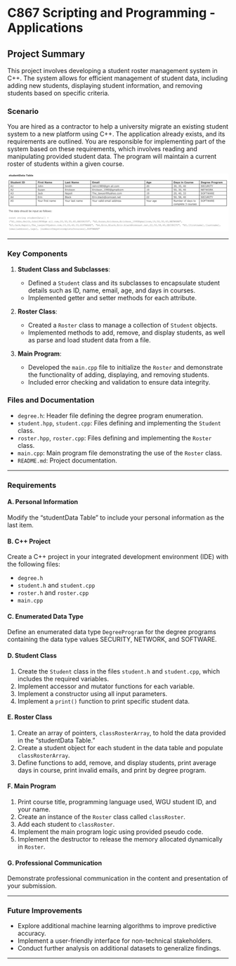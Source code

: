 # C867 Scripting and Programming - Applications

## Project Summary

This project involves developing a student roster management system in C++. The system allows for efficient management of student data, including adding new students, displaying student information, and removing students based on specific criteria.

### Scenario

You are hired as a contractor to help a university migrate an existing student system to a new platform using C++. The application already exists, and its requirements are outlined. You are responsible for implementing part of the system based on these requirements, which involves reading and manipulating provided student data. The program will maintain a current roster of students within a given course.

![studentData Table](C867PA.png)

---
### Key Components

1. **Student Class and Subclasses**:
    - Defined a `Student` class and its subclasses to encapsulate student details such as ID, name, email, age, and days in courses.
    - Implemented getter and setter methods for each attribute.

2. **Roster Class**:
    - Created a `Roster` class to manage a collection of `Student` objects.
    - Implemented methods to add, remove, and display students, as well as parse and load student data from a file.

3. **Main Program**:
    - Developed the `main.cpp` file to initialize the `Roster` and demonstrate the functionality of adding, displaying, and removing students.
    - Included error checking and validation to ensure data integrity.

### Files and Documentation

- `degree.h`: Header file defining the degree program enumeration.
- `student.hpp`, `student.cpp`: Files defining and implementing the `Student` class.
- `roster.hpp`, `roster.cpp`: Files defining and implementing the `Roster` class.
- `main.cpp`: Main program file demonstrating the use of the `Roster` class.
- `README.md`: Project documentation.

---

### Requirements

#### A. Personal Information
Modify the “studentData Table” to include your personal information as the last item.

#### B. C++ Project
Create a C++ project in your integrated development environment (IDE) with the following files:
- `degree.h`
- `student.h` and `student.cpp`
- `roster.h` and `roster.cpp`
- `main.cpp`

#### C. Enumerated Data Type
Define an enumerated data type `DegreeProgram` for the degree programs containing the data type values SECURITY, NETWORK, and SOFTWARE.

#### D. Student Class
1. Create the `Student` class in the files `student.h` and `student.cpp`, which includes the required variables.
2. Implement accessor and mutator functions for each variable.
3. Implement a constructor using all input parameters.
4. Implement a `print()` function to print specific student data.

#### E. Roster Class
1. Create an array of pointers, `classRosterArray`, to hold the data provided in the “studentData Table.”
2. Create a student object for each student in the data table and populate `classRosterArray`.
3. Define functions to add, remove, and display students, print average days in course, print invalid emails, and print by degree program.

#### F. Main Program
1. Print course title, programming language used, WGU student ID, and your name.
2. Create an instance of the `Roster` class called `classRoster`.
3. Add each student to `classRoster`.
4. Implement the main program logic using provided pseudo code.
5. Implement the destructor to release the memory allocated dynamically in `Roster`.

#### G. Professional Communication
Demonstrate professional communication in the content and presentation of your submission.

---

### Future Improvements

- Explore additional machine learning algorithms to improve predictive accuracy.
- Implement a user-friendly interface for non-technical stakeholders.
- Conduct further analysis on additional datasets to generalize findings.

---


